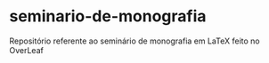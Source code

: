 # seminario-de-monografia
Repositório referente ao seminário de monografia em LaTeX feito no OverLeaf
